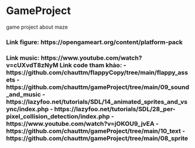 # GameProject
 game project about maze
 <h3>Link figure: https://opengameart.org/content/platform-pack<h3/>
 Link music: https://www.youtube.com/watch?v=cUXvdT8zNyM
 Link code tham khảo:
  - https://github.com/chauttm/flappyCopy/tree/main/flappy_assets
  - https://github.com/chauttm/gameProject/tree/main/09_sound_and_music
  - https://lazyfoo.net/tutorials/SDL/14_animated_sprites_and_vsync/index.php
  - https://lazyfoo.net/tutorials/SDL/28_per-pixel_collision_detection/index.php
  - https://www.youtube.com/watch?v=jOKOU9_jvEA
  - https://github.com/chauttm/gameProject/tree/main/10_text
  - https://github.com/chauttm/gameProject/tree/main/08_sprite
